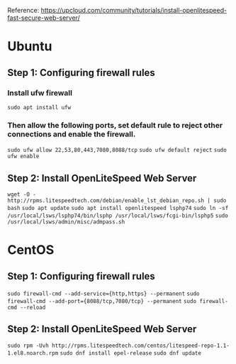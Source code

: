 Reference: https://upcloud.com/community/tutorials/install-openlitespeed-fast-secure-web-server/

# Ubuntu

## Step 1: Configuring firewall rules

### Install ufw firewall

`sudo apt install ufw`

### Then allow the following ports, set default rule to reject other connections and enable the firewall.

`sudo ufw allow 22,53,80,443,7080,8088/tcp`
`sudo ufw default reject`
`sudo ufw enable`

## Step 2: Install OpenLiteSpeed Web Server

`wget -O - http://rpms.litespeedtech.com/debian/enable_lst_debian_repo.sh | sudo bash` 
`sudo apt update` 
`sudo apt install openlitespeed lsphp74` 
`sudo ln -sf /usr/local/lsws/lsphp74/bin/lsphp /usr/local/lsws/fcgi-bin/lsphp5` 
`sudo /usr/local/lsws/admin/misc/admpass.sh` 



# CentOS

## Step 1: Configuring firewall rules

`sudo firewall-cmd --add-service={http,https} --permanent`
`sudo firewall-cmd --add-port={8088/tcp,7080/tcp} --permanent`
`sudo firewall-cmd --reload`

## Step 2: Install OpenLiteSpeed Web Server

`sudo rpm -Uvh http://rpms.litespeedtech.com/centos/litespeed-repo-1.1-1.el8.noarch.rpm`
`sudo dnf install epel-release`
`sudo dnf update`

